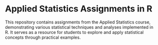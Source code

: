 # Applied Statistics Assignments in R

This repository contains assignments from the Applied Statistics course, demonstrating various statistical techniques and analyses implemented in R. It serves as a resource for students to explore and apply statistical concepts through practical examples.
